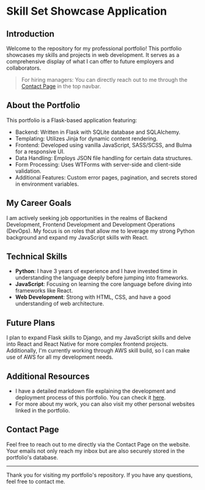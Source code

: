 
# Skill Set Showcase Application

## Introduction

Welcome to the repository for my professional portfolio! This portfolio showcases my skills and projects in web development. It serves as a comprehensive display of what I can offer to future employers and collaborators.

> For hiring managers: You can directly reach out to me through the [Contact Page](https://ruffin.bio/contact) in the top navbar.

## About the Portfolio

This portfolio is a Flask-based application featuring:

- Backend: Written in Flask with SQLite database and SQLAlchemy.
- Templating: Utilizes Jinja for dynamic content rendering.
- Frontend: Developed using vanilla JavaScript, SASS/SCSS, and Bulma for a responsive UI.
- Data Handling: Employs JSON file handling for certain data structures.
- Form Processing: Uses WTForms with server-side and client-side validation.
- Additional Features: Custom error pages, pagination, and secrets stored in environment variables.

## My Career Goals

I am actively seeking job opportunities in the realms of Backend Development, Frontend Development and Development Operations (DevOps). My focus is on roles that allow me to leverage my strong Python background and expand my JavaScript skills with React. 

## Technical Skills

- **Python**: I have 3 years of experience and I have invested time in understanding the language deeply before jumping into frameworks.
- **JavaScript**: Focusing on learning the core language before diving into frameworks like React.
- **Web Development**: Strong with HTML, CSS, and have a good understanding of web architecture.

## Future Plans

I plan to expand Flask skills to Django, and my JavaScript skills and delve into React and React Native for more complex frontend projects. Additionally, I'm currently working through AWS skill build, so I can make use of AWS for all my development needs.  

## Additional Resources

- I have a detailed markdown file explaining the development and deployment process of this portfolio. You can check it [here](https://github.com/ruffineli77/DevOpsGuide).
- For more about my work, you can also visit my other personal websites linked in the portfolio.

## Contact Page

Feel free to reach out to me directly via the Contact Page on the website. Your emails not only reach my inbox but are also securely stored in the portfolio's database.

---

Thank you for visiting my portfolio's repository. If you have any questions, feel free to contact me.
